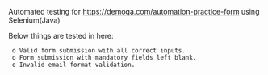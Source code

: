 Automated testing for https://demoqa.com/automation-practice-form using Selenium(Java)

Below things are tested in here:

     o Valid form submission with all correct inputs. 
     o Form submission with mandatory fields left blank. 
     o Invalid email format validation. 







